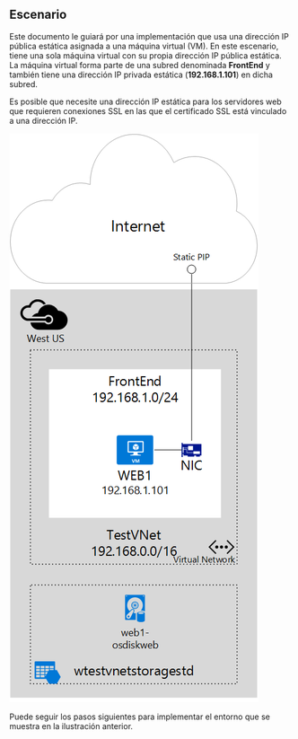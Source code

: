 ## <a name="scenario"></a>Escenario
Este documento le guiará por una implementación que usa una dirección IP pública estática asignada a una máquina virtual (VM). En este escenario, tiene una sola máquina virtual con su propia dirección IP pública estática. La máquina virtual forma parte de una subred denominada **FrontEnd** y también tiene una dirección IP privada estática (**192.168.1.101**) en dicha subred.

Es posible que necesite una dirección IP estática para los servidores web que requieren conexiones SSL en las que el certificado SSL está vinculado a una dirección IP. 

![DESCRIPCIÓN DE LA IMAGEN](./media/virtual-network-deploy-static-pip-scenario-include/figure1.png)

Puede seguir los pasos siguientes para implementar el entorno que se muestra en la ilustración anterior.



<!--HONumber=Nov16_HO3-->


